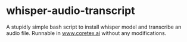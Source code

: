 # whisper-audio-transcript
A stupidly simple bash script to install whisper model and transcribe an audio file. Runnable in www.coretex.ai without any modifications.
